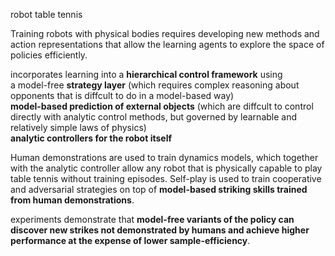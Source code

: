robot table tennis

Training robots with physical bodies requires developing new methods and action representations that allow the learning agents to explore the space of policies efficiently.

incorporates learning into a __hierarchical control framework__ using\
a model-free __strategy layer__ (which requires complex reasoning about opponents that is diffcult to do in a model-based way)\
__model-based prediction of external objects__ (which are diffcult to control directly with analytic control methods, but governed by learnable and relatively simple laws of physics)\
__analytic controllers for the robot itself__

Human demonstrations are used to train dynamics models, which together with the analytic controller allow any robot that is physically capable to play table tennis without training episodes. Self-play is used to train cooperative and adversarial strategies on top of __model-based striking skills trained from human demonstrations__.

experiments demonstrate that __model-free variants of the policy can discover new strikes not demonstrated by humans and achieve higher performance at the expense of lower sample-efficiency__.
